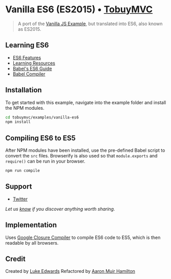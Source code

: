 # Vanilla ES6 (ES2015) • [TobuyMVC](http://tobuymvc.com)

> A port of the [Vanilla JS Example](http://tobuymvc.com/examples/vanillajs/), but translated into ES6, also known as ES2015.

## Learning ES6

- [ES6 Features](https://github.com/lukehoban/es6features)
- [Learning Resources](https://github.com/ericdouglas/ES6-Learning)
- [Babel's ES6 Guide](https://babeljs.io/docs/learn-es2015/)
- [Babel Compiler](https://babeljs.io/)

## Installation

To get started with this example, navigate into the example folder and install the NPM modules.
```bash
cd tobuymvc/examples/vanilla-es6
npm install
```

## Compiling ES6 to ES5

After NPM modules have been installed, use the pre-defined Babel script to convert the `src` files. Browserify is also used so that `module.exports` and `require()` can be run in your browser.

```bash
npm run compile
```

## Support

- [Twitter](http://twitter.com/lukeed05)

*Let us [know](https://github.com/tastejs/tobuymvc/issues) if you discover anything worth sharing.*


## Implementation

Uses [Google Closure Compiler](https://developers.google.com/closure/compiler/) to compile ES6 code to ES5, which is then readable by all browsers.


## Credit

Created by [Luke Edwards](http://www.lukeed.com)
Refactored by [Aaron Muir Hamilton](https://github.com/xorgy)

